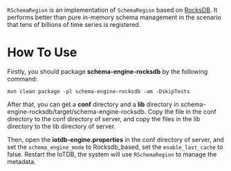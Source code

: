 <!--

    Licensed to the Apache Software Foundation (ASF) under one
    or more contributor license agreements.  See the NOTICE file
    distributed with this work for additional information
    regarding copyright ownership.  The ASF licenses this file
    to you under the Apache License, Version 2.0 (the
    "License"); you may not use this file except in compliance
    with the License.  You may obtain a copy of the License at

        http://www.apache.org/licenses/LICENSE-2.0

    Unless required by applicable law or agreed to in writing,
    software distributed under the License is distributed on an
    "AS IS" BASIS, WITHOUT WARRANTIES OR CONDITIONS OF ANY
    KIND, either express or implied.  See the License for the
    specific language governing permissions and limitations
    under the License.

-->
`RSchemaRegion` is an implementation of `SchemaRegion` based on [RocksDB](http://rocksdb.org/). It performs better than
pure in-memory schema management in the scenario that tens of billions of time series is registered.

# How To Use

Firstly, you should package **schema-engine-rocksdb** by the following command:

```shell
mvn clean package -pl schema-engine-rocksdb -am -DskipTests
```

After that, you can get a **conf** directory and a **lib** directory in
schema-engine-rocksdb/target/schema-engine-rocksdb. Copy the file in the conf directory to the conf directory of server,
and copy the files in the lib directory to the lib directory of server.

Then, open the **iotdb-engine.properties** in the conf directory of server, and set the `schema_engine_mode` to
Rocksdb_based, set the `enable_last_cache` to false. Restart the IoTDB, the system will use `RSchemaRegion` to manage
the metadata.